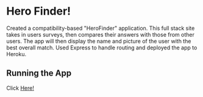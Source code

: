# Hero Finder!

Created a compatibility-based "HeroFinder" application. This full stack site takes in users surveys, then compares their answers with those from other users. The app will then display the name and picture of the user with the best overall match.
Used Express to handle routing and deployed the app to Heroku.

## Running the App

Click [Here!](http://idealherofinder.herokuapp.com/)